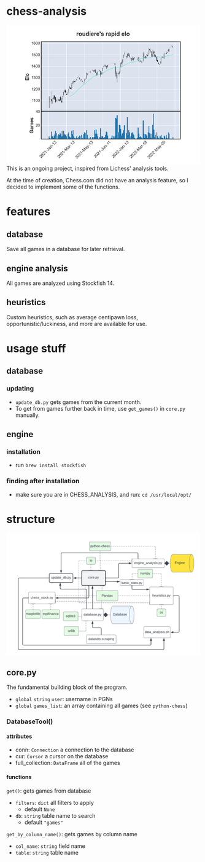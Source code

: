 # chess-analysis
![](datasets/elo/elo_rapid.png)
This is an ongoing project, inspired from Lichess' analysis tools.

At the time of creation, Chess.com did not have an analysis feature, so I decided to implement some of the functions.

# features

## database 
Save all games in a database for later retrieval.
## engine analysis
All games are analyzed using Stockfish 14.
## heuristics
Custom heuristics, such as average centipawn loss, opportunistic/luckiness, and more are available for use.

# usage stuff
## database
### updating
- ```update_db.py``` gets games from the current month.
- To get from games further back in time, use ```get_games()``` in ```core.py``` manually.

## engine
### installation
- run `brew install stockfish`
### finding after installation
- make sure you are in CHESS_ANALYSIS, and run:
`cd /usr/local/opt/`

# structure
![](chess_analysis_map.png)

## core.py
The fundamental building block of the program.
- ```global``` ```string``` ```user```: username in PGNs
- ```global``` ```games_list```: an array containing all games (see ```python-chess```)

### DatabaseTool()
#### attributes
- conn: ```Connection``` a connection to the database
- cur: ```Cursor``` a cursor on the database
- full_collection: ```DataFrame``` all of the games
#### functions

```get()```: gets games from database
- ```filters```: ```dict``` all filters to apply
  - default ```None```
- ```db```: ```string``` table name to search
  - default ```"games"```

```get_by_column_name()```: gets games by column name
  - ```col_name```: ```string``` field name
  - ```table```: ```string``` table name